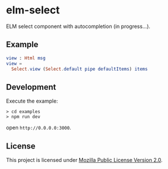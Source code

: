 # elm-select

ELM select component with autocompletion (in progress...).


## Example

```elm
view : Html msg
view =
  Select.view (Select.default pipe defaultItems) items
```


## Development

Execute the example:

```
> cd examples
> npm run dev
```

open `http://0.0.0.0:3000`.


## License

This project is licensed under [Mozilla Public License Version 2.0](./LICENSE).
